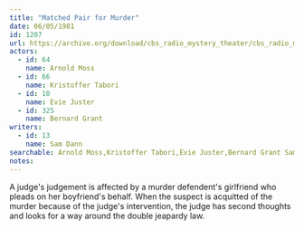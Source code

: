 ```yaml
---
title: "Matched Pair for Murder"
date: 06/05/1981
id: 1207
url: https://archive.org/download/cbs_radio_mystery_theater/cbs_radio_mystery_theater-1201-1250.zip/cbs_radio_mystery_theater-1201-1250%2Fcbsrmt_1207_a_matched_pair_for_murder.mp3
actors:  
  - id: 64
    name: Arnold Moss  
  - id: 66
    name: Kristoffer Tabori  
  - id: 10
    name: Evie Juster  
  - id: 325
    name: Bernard Grant
writers:  
  - id: 13
    name: Sam Dann
searchable: Arnold Moss,Kristoffer Tabori,Evie Juster,Bernard Grant Sam Dann
notes:  
---
```

A judge's judgement is affected by a murder defendent's girlfriend who pleads on her boyfriend's behalf. When the suspect is acquitted of the murder because of the judge's intervention, the judge has second thoughts and looks for a way around the double jeapardy law.